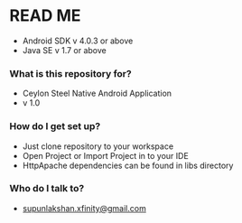 # READ ME #

* Android SDK v 4.0.3 or above
* Java SE v 1.7 or above

### What is this repository for? ###

* Ceylon Steel Native Android Application
* v 1.0

### How do I get set up? ###

* Just clone repository to your workspace
* Open Project or Import Project in to your IDE
* HttpApache dependencies can be found in libs directory

### Who do I talk to? ###

* supunlakshan.xfinity@gmail.com